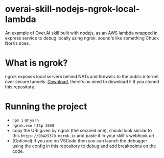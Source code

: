 # overai-skill-nodejs-ngrok-local-lambda
An example of Over.AI skill built with nodejs, as an AWS lambda wrapped in express service to debug locally using ngrok. 
sound's like something Chuck Norris does.

# What is ngrok?
ngrok exposes local servers behind NATs and firewalls to the public internet over secure tunnels.
[Download](https://ngrok.com/download), there's no need to download it if you cloned this repository.

# Running the project
- `npm i` or `yarn`
- `ngrok.exe http 3000`
- copy the URI given by ngrok (the secured one), should look similar to this `https://03425370.ngrok.io` and paste it in your skill's webhook uri
- (Optional) if you are on VSCode then you can launch the debugger using the config in this repository to debug and add breakpoints on the code.
